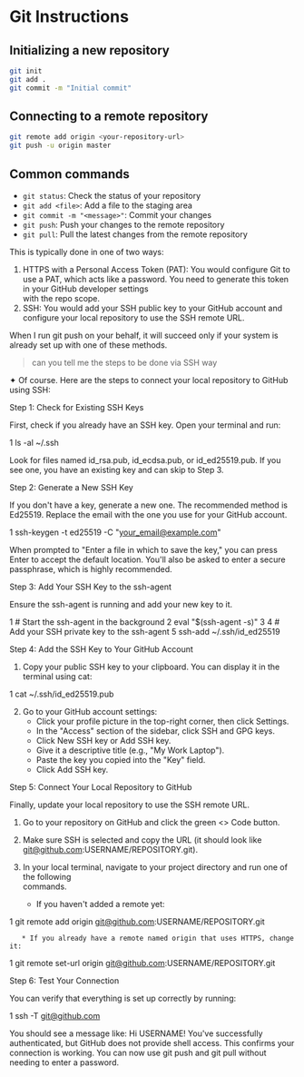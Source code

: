 # Git Instructions

## Initializing a new repository

```bash
git init
git add .
git commit -m "Initial commit"
```

## Connecting to a remote repository

```bash
git remote add origin <your-repository-url>
git push -u origin master
```

## Common commands

-   `git status`: Check the status of your repository
-   `git add <file>`: Add a file to the staging area
-   `git commit -m "<message>"`: Commit your changes
-   `git push`: Push your changes to the remote repository
-   `git pull`: Pull the latest changes from the remote repository


This is typically done in one of two ways:                                                         
                                                                                                     
                                                                                                     
   1. HTTPS with a Personal Access Token (PAT): You would configure Git to use a PAT, which
      acts like a password. You need to generate this token in your GitHub developer settings        
      with the repo scope.
   2. SSH: You would add your SSH public key to your GitHub account and configure your local
      repository to use the SSH remote URL.


  When I run git push on your behalf, it will succeed only if your system is already set
  up with one of these methods.

> can you tell me the steps to be done via SSH way

✦ Of course. Here are the steps to connect your local repository to GitHub using SSH:

  Step 1: Check for Existing SSH Keys

  First, check if you already have an SSH key. Open your terminal and run:


   1 ls -al ~/.ssh



  Look for files named id_rsa.pub, id_ecdsa.pub, or id_ed25519.pub. If you see one, you
  have an existing key and can skip to Step 3.

  Step 2: Generate a New SSH Key


  If you don't have a key, generate a new one. The recommended method is Ed25519. Replace
  the email with the one you use for your GitHub account.


   1 ssh-keygen -t ed25519 -C "your_email@example.com"



  When prompted to "Enter a file in which to save the key," you can press Enter to accept
  the default location. You'll also be asked to enter a secure passphrase, which is highly
  recommended.

  Step 3: Add Your SSH Key to the ssh-agent

  Ensure the ssh-agent is running and add your new key to it.


   1 # Start the ssh-agent in the background
   2 eval "$(ssh-agent -s)"
   3
   4 # Add your SSH private key to the ssh-agent
   5 ssh-add ~/.ssh/id_ed25519


  Step 4: Add the SSH Key to Your GitHub Account


   1. Copy your public SSH key to your clipboard. You can display it in the terminal using
      cat:


   1     cat ~/.ssh/id_ed25519.pub



   2. Go to your GitHub account settings:
       * Click your profile picture in the top-right corner, then click Settings.
       * In the "Access" section of the sidebar, click SSH and GPG keys.
       * Click New SSH key or Add SSH key.
       * Give it a descriptive title (e.g., "My Work Laptop").
       * Paste the key you copied into the "Key" field.
       * Click Add SSH key.

  Step 5: Connect Your Local Repository to GitHub

  Finally, update your local repository to use the SSH remote URL.


   1. Go to your repository on GitHub and click the green <> Code button.
   2. Make sure SSH is selected and copy the URL (it should look like
      git@github.com:USERNAME/REPOSITORY.git).
   3. In your local terminal, navigate to your project directory and run one of the following        
      commands.


       * If you haven't added a remote yet:

   1         git remote add origin git@github.com:USERNAME/REPOSITORY.git

       * If you already have a remote named origin that uses HTTPS, change it:


   1         git remote set-url origin git@github.com:USERNAME/REPOSITORY.git


  Step 6: Test Your Connection

  You can verify that everything is set up correctly by running:


   1 ssh -T git@github.com



  You should see a message like: Hi USERNAME! You've successfully authenticated, but
  GitHub does not provide shell access. This confirms your connection is working. You can
  now use git push and git pull without needing to enter a password.
